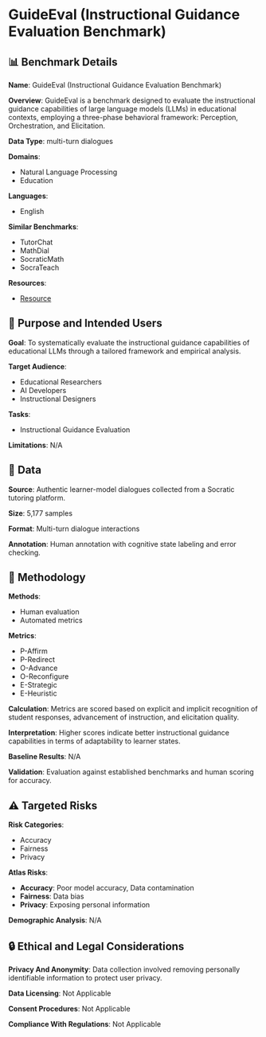# GuideEval (Instructional Guidance Evaluation Benchmark)

## 📊 Benchmark Details

**Name**: GuideEval (Instructional Guidance Evaluation Benchmark)

**Overview**: GuideEval is a benchmark designed to evaluate the instructional guidance capabilities of large language models (LLMs) in educational contexts, employing a three-phase behavioral framework: Perception, Orchestration, and Elicitation.

**Data Type**: multi-turn dialogues

**Domains**:
- Natural Language Processing
- Education

**Languages**:
- English

**Similar Benchmarks**:
- TutorChat
- MathDial
- SocraticMath
- SocraTeach

**Resources**:
- [Resource](https://arxiv.org/abs/2508.06583)

## 🎯 Purpose and Intended Users

**Goal**: To systematically evaluate the instructional guidance capabilities of educational LLMs through a tailored framework and empirical analysis.

**Target Audience**:
- Educational Researchers
- AI Developers
- Instructional Designers

**Tasks**:
- Instructional Guidance Evaluation

**Limitations**: N/A

## 💾 Data

**Source**: Authentic learner-model dialogues collected from a Socratic tutoring platform.

**Size**: 5,177 samples

**Format**: Multi-turn dialogue interactions

**Annotation**: Human annotation with cognitive state labeling and error checking.

## 🔬 Methodology

**Methods**:
- Human evaluation
- Automated metrics

**Metrics**:
- P-Affirm
- P-Redirect
- O-Advance
- O-Reconfigure
- E-Strategic
- E-Heuristic

**Calculation**: Metrics are scored based on explicit and implicit recognition of student responses, advancement of instruction, and elicitation quality.

**Interpretation**: Higher scores indicate better instructional guidance capabilities in terms of adaptability to learner states.

**Baseline Results**: N/A

**Validation**: Evaluation against established benchmarks and human scoring for accuracy.

## ⚠️ Targeted Risks

**Risk Categories**:
- Accuracy
- Fairness
- Privacy

**Atlas Risks**:
- **Accuracy**: Poor model accuracy, Data contamination
- **Fairness**: Data bias
- **Privacy**: Exposing personal information

**Demographic Analysis**: N/A

## 🔒 Ethical and Legal Considerations

**Privacy And Anonymity**: Data collection involved removing personally identifiable information to protect user privacy.

**Data Licensing**: Not Applicable

**Consent Procedures**: Not Applicable

**Compliance With Regulations**: Not Applicable
